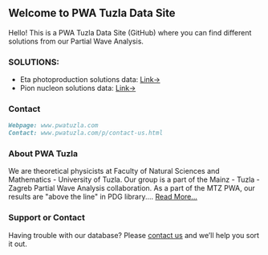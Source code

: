## Welcome to PWA Tuzla Data Site

Hello! This is a PWA Tuzla Data Site (GitHub) where you can find different solutions from our Partial Wave Analysis.

### SOLUTIONS:

- Eta photoproduction solutions data: [Link->](https://github.com/PWATuzla/pwatuzla.github.io/tree/master/EtaN)
- Pion nucleon solutions data: [Link->](https://github.com/PWATuzla/pwatuzla.github.io)


### Contact

```markdown
Webpage: www.pwatuzla.com
Contact: www.pwatuzla.com/p/contact-us.html

```
### About PWA Tuzla
We are theoretical physicists at Faculty of Natural Sciences and Mathematics - University of Tuzla. Our group is a part of the Mainz - Tuzla - Zagreb Partial Wave Analysis collaboration. As a part of the MTZ PWA, our results are "above the line" in PDG library.... [Read More...](http://www.pwatuzla.com/p/mtz-collab.html)

### Support or Contact

Having trouble with our database? Please [contact us](mailto:rifat.omerovic@untz.ba) and we’ll help you sort it out.
